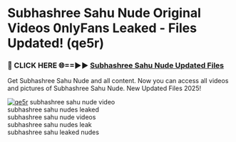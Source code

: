 # Subhashree Sahu Nude Original Videos 0nlyFans Leaked - Files Updated! (qe5r)

<h3>🔴 CLICK HERE 🌐==►► <a href="https://tinyurl.com/52m3yx9h" rel="nofollow">Subhashree Sahu Nude Updated Files</a></h3>

Get Subhashree Sahu Nude and all content. Now you can access all videos and pictures of Subhashree Sahu Nude. New Updated Files 2025!

[![qe5r](https://i.imgur.com/TnHtlc8.gif)](https://tinyurl.com/52m3yx9h)
subhashree sahu nude video<br>
subhashree sahu nudes leaked<br>
subhashree sahu nude videos<br>
subhashree sahu nudes leak<br>
subhashree sahu leaked nudes